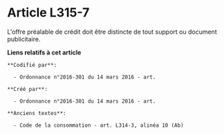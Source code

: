# Article L315-7

L'offre préalable de crédit doit être distincte de tout support ou document publicitaire.

**Liens relatifs à cet article**

	**Codifié par**:

	  - Ordonnance n°2016-301 du 14 mars 2016 - art.

	**Créé par**:

	  - Ordonnance n°2016-301 du 14 mars 2016 - art.

	**Anciens textes**:

	  - Code de la consommation - art. L314-3, alinéa 10 (Ab)
